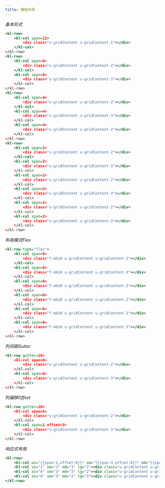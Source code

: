 ```yaml
---
title: 栅格布局
---
```


<!-- demo_start -->
*基本形式*

<div class="m-example">
    <style>
        .u-gridContent {
            min-height: 36px;
        }
        .u-gridContent-1 {
            background: #99a9bf;
        }
        .u-gridContent-2 {
            background: #e5e9f2;
        }
        .u-gridContent-3 {
            background: #d3dce6;
        }
        .f-mb10 {
            margin-bottom: 10px;
        }
    </style>
</div>

```xml
<kl-row>
    <kl-col span=12>
        <div class="u-gridContent u-gridContent-1"></div>
    </kl-col>
</kl-row>
<kl-row>
    <kl-col span=6>
        <div class="u-gridContent u-gridContent-2"></div>
    </kl-col>
    <kl-col span=6>
        <div class="u-gridContent u-gridContent-3"></div>
    </kl-col>
</kl-row>
<kl-row>
    <kl-col span=4>
        <div class="u-gridContent u-gridContent-2"></div>
    </kl-col>
    <kl-col span=4>
        <div class="u-gridContent u-gridContent-3"></div>
    </kl-col>
    <kl-col span=4>
        <div class="u-gridContent u-gridContent-2"></div>
    </kl-col>
</kl-row>
<kl-row>
    <kl-col span=2>
        <div class="u-gridContent u-gridContent-2"></div>
    </kl-col>
    <kl-col span=2>
        <div class="u-gridContent u-gridContent-3"></div>
    </kl-col>
    <kl-col span=2>
        <div class="u-gridContent u-gridContent-2"></div>
    </kl-col>
    <kl-col span=2>
        <div class="u-gridContent u-gridContent-3"></div>
    </kl-col>
    <kl-col span=2>
        <div class="u-gridContent u-gridContent-2"></div>
    </kl-col>
    <kl-col span=2>
        <div class="u-gridContent u-gridContent-3"></div>
    </kl-col>
</kl-row>
```
<!-- demo_end -->

<!-- demo_start -->
*布局模式Flex*

<div class="m-example"></div>

```xml
<kl-row type="flex">
    <kl-col span=6>
        <div class="f-mb10 u-gridContent u-gridContent-2"></div>
    </kl-col>
    <kl-col span=6>
        <div class="f-mb10 u-gridContent u-gridContent-3"></div>
    </kl-col>
    <kl-col span=6>
        <div class="f-mb10 u-gridContent u-gridContent-3"></div>
    </kl-col>
    <kl-col span=6>
        <div class="f-mb10 u-gridContent u-gridContent-2"></div>
    </kl-col>
    <kl-col span=6>
        <div class="f-mb10 u-gridContent u-gridContent-2"></div>
    </kl-col>
    <kl-col span=6>
        <div class="f-mb10 u-gridContent u-gridContent-3"></div>
    </kl-col>
</kl-row>
```
<!-- demo_end -->

<!-- demo_start -->
*列间距Gutter*

<div class="m-example"></div>

```xml
<kl-row gutter=10>
    <kl-col span=6>
        <div class="u-gridContent u-gridContent-2"></div>
    </kl-col>
    <kl-col span=6>
        <div class="u-gridContent u-gridContent-3"></div>
    </kl-col>
</kl-row>
```
<!-- demo_end -->

<!-- demo_start -->
*列偏移Offset*

<div class="m-example"></div>

```xml
<kl-row gutter=10>
    <kl-col span=6>
        <div class="u-gridContent u-gridContent-2"></div>
    </kl-col>
    <kl-col span=2 offset=3>
        <div class="u-gridContent u-gridContent-3"></div>
    </kl-col>
</kl-row>
```
<!-- demo_end -->

<!-- demo_start -->
*响应式布局*

<div class="m-example"></div>

```xml
<kl-row>
    <kl-col xs="{{span:1,offset:0}}" sm="{{span:3,offset:0}}" md="{{span:4,offset:0}}" lg="{{span:5,offset:0}}"><div class="u-gridContent u-gridContent-3"></div></kl-col>
    <kl-col xs="1" sm="3" md="3" lg="2"><div class="u-gridContent u-gridContent-2"></div></kl-col>
    <kl-col xs="4" sm="3" md="3" lg="2"><div class="u-gridContent u-gridContent-3"></div></kl-col>
    <kl-col xs="6" sm="3" md="2" lg="3"><div class="u-gridContent u-gridContent-2"></div></kl-col>
</kl-row>
```
<!-- demo_end -->
